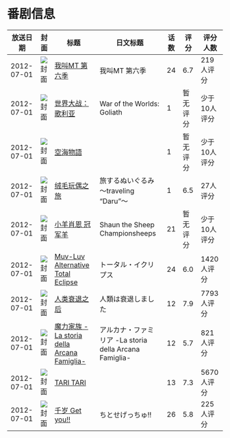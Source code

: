 # 番剧信息

|放送日期|封面|标题|日文标题|话数|评分|评分人数|
|---|---|---|---|---|---|---|
|2012-07-01|![封面](https://lain.bgm.tv/pic/cover/c/33/d0/43383_MbpdM.jpg)|[我叫MT 第六季](https://bangumi.tv/subject/43383)|我叫MT 第六季|24|6.7|219人评分|
|2012-07-01|![封面](https://lain.bgm.tv/pic/cover/c/b5/bc/113718_HSDgs.jpg)|[世界大战：歌利亚](https://bangumi.tv/subject/113718)|War of the Worlds: Goliath|1|暂无评分|少于10人评分|
|2012-07-01|![封面](https://lain.bgm.tv/pic/cover/c/4c/1c/115952_tU1Gk.jpg)|[空海物語](https://bangumi.tv/subject/115952)||1|暂无评分|少于10人评分|
|2012-07-01|![封面](https://lain.bgm.tv/pic/cover/c/1c/6d/189517_hGcsG.jpg)|[绒毛玩偶之旅](https://bangumi.tv/subject/189517)|旅するぬいぐるみ ～traveling “Daru”～|1|6.5|27人评分|
|2012-07-01|![封面](https://lain.bgm.tv/pic/cover/c/1d/e2/530337_DxlK2.jpg)|[小羊肖恩 冠军羊](https://bangumi.tv/subject/530337)|Shaun the Sheep Championsheeps|21|暂无评分|少于10人评分|
|2012-07-01|![封面](https://lain.bgm.tv/pic/cover/c/85/96/20729_6A5nU.jpg)|[Muv-Luv Alternative Total Eclipse](https://bangumi.tv/subject/20729)|トータル・イクリプス|24|6.0|1420人评分|
|2012-07-01|![封面](https://lain.bgm.tv/pic/cover/c/41/39/26449_G0Xzx.jpg)|[人类衰退之后](https://bangumi.tv/subject/26449)|人類は衰退しました|12|7.9|7793人评分|
|2012-07-01|![封面](https://lain.bgm.tv/pic/cover/c/b2/6a/33702_7j4PQ.jpg)|[魔力家族 -La storia della Arcana Famiglia-](https://bangumi.tv/subject/33702)|アルカナ・ファミリア -La storia della Arcana Famiglia-|12|5.7|821人评分|
|2012-07-01|![封面](https://lain.bgm.tv/pic/cover/c/de/a5/37137_2F57F.jpg)|[TARI TARI](https://bangumi.tv/subject/37137)||13|7.3|5670人评分|
|2012-07-01|![封面](https://lain.bgm.tv/pic/cover/c/8f/0e/41029_wWSn1.jpg)|[千岁 Get you!!](https://bangumi.tv/subject/41029)|ちとせげっちゅ!!|26|5.8|225人评分|
